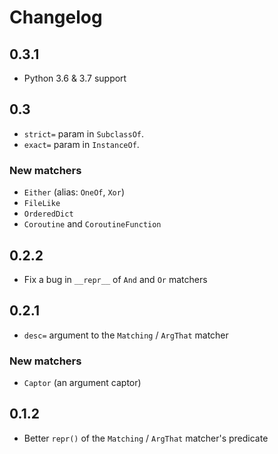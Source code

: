 # Changelog

## 0.3.1

* Python 3.6 & 3.7 support

## 0.3

* `strict=` param in `SubclassOf`.
* `exact=` param in `InstanceOf`.

### New matchers

* `Either` (alias: `OneOf`, `Xor`)
* `FileLike`
* `OrderedDict`
* `Coroutine` and `CoroutineFunction`

## 0.2.2

* Fix a bug in `__repr__` of `And` and `Or` matchers

## 0.2.1

* `desc=` argument to the `Matching` / `ArgThat` matcher

### New matchers

* `Captor` (an argument captor)

## 0.1.2

* Better `repr()` of the `Matching` / `ArgThat` matcher's predicate
